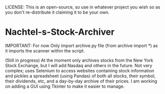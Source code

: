 LICENSE: This is an open-source, so use in whatever project you wish so as you don't re-distribute it claiming it to be your own.

# Nachtel-s-Stock-Archiver
IMPORTANT: For now Only import archive.py file (from archive import *) as it imports the scanner within the script.

(Still in progress) At the moment only archives stocks from the New York Stock Exchange, but I will add Nasdaq and others in the future. Not very complex; uses Selenium to access websites containing stock information and pickles a spreadsheet (using Pandas) of both all stocks, their symbol, their dividends, etc, and a day-by-day archive of their prices. I am working on adding a GUI using Tkinter to make it easier to manage.
